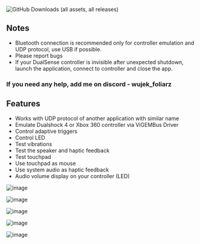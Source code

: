 ![GitHub Downloads (all assets, all releases)](https://img.shields.io/github/downloads/WujekFoliarz/DualSenseY/total)

## Notes
- Bluetooth connection is recommended only for controller emulation and UDP protocol, use USB if possible.
- Please report bugs
- If your DualSense controller is invisible after unexpected shutdown, launch the application, connect to controller and close the app.

### If you need any help, add me on discord - wujek_foliarz

## Features

- Works with UDP protocol of another application with similar name
- Emulate Dualshock 4 or Xbox 360 controller via ViGEMBus Driver
- Control adaptive triggers
- Control LED
- Test vibrations
- Test the speaker and haptic feedback
- Test touchpad
- Use touchpad as mouse
- Use system audio as haptic feedback
- Audio volume display on your controller (LED)

![image](https://github.com/user-attachments/assets/e5ee0fe9-211d-444b-8bbc-bd78cb886cb8)

![image](https://github.com/user-attachments/assets/d559cc36-1e82-4195-9882-8490631b0904)

![image](https://github.com/user-attachments/assets/eab4f200-7c25-477d-96f7-9b63753d6a0f)

![image](https://github.com/user-attachments/assets/ac230c1a-577e-4597-95a4-7a38d605c3cc)

![image](https://github.com/user-attachments/assets/61eb7a45-8961-4a1c-b41d-571477494305)
